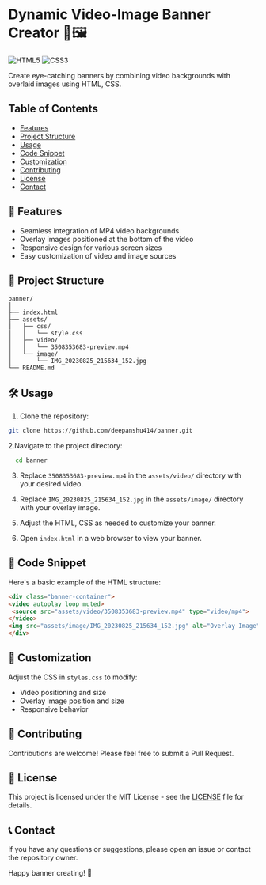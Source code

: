 # Dynamic Video-Image Banner Creator 🎥🖼️

![HTML5](https://img.shields.io/badge/HTML5-E34F26?style=for-the-badge&logo=html5&logoColor=white)
![CSS3](https://img.shields.io/badge/CSS3-1572B6?style=for-the-badge&logo=css3&logoColor=white)

Create eye-catching banners by combining video backgrounds with overlaid images using HTML, CSS.

## Table of Contents
- [Features](#-features)
- [Project Structure](#-project-structure)
- [Usage](#%EF%B8%8F-usage)
- [Code Snippet](#-code-snippet)
- [Customization](#-customization)
- [Contributing](#-contributing)
- [License](#-license)
- [Contact](#-contact)

## 🚀 Features

- Seamless integration of MP4 video backgrounds
- Overlay images positioned at the bottom of the video
- Responsive design for various screen sizes
- Easy customization of video and image sources

## 📁 Project Structure
```
banner/
│
├── index.html
├── assets/
|   ├── css/
│   │   └── style.css
│   ├── video/
│   │   └── 3508353683-preview.mp4
│   └── image/
│       └── IMG_20230825_215634_152.jpg
└── README.md
```
## 🛠️ Usage

1. Clone the repository:
```sh
git clone https://github.com/deepanshu414/banner.git
```
2.Navigate to the project directory:
  ```sh
    cd banner
  ```
3. Replace `3508353683-preview.mp4` in the `assets/video/` directory with your desired video.

4. Replace `IMG_20230825_215634_152.jpg` in the `assets/image/` directory with your overlay image.

5. Adjust the HTML, CSS as needed to customize your banner.

6. Open `index.html` in a web browser to view your banner.

## 📝 Code Snippet

Here's a basic example of the HTML structure:

```html
<div class="banner-container">
<video autoplay loop muted>
 <source src="assets/video/3508353683-preview.mp4" type="video/mp4">
</video>
<img src="assets/image/IMG_20230825_215634_152.jpg" alt="Overlay Image" class="overlay-image">
</div>
```
## 🎨 Customization
Adjust the CSS in `styles.css` to modify:

- Video positioning and size
- Overlay image position and size
- Responsive behavior

## 🤝 Contributing
Contributions are welcome! Please feel free to submit a Pull Request.

## 📄 License
This project is licensed under the MIT License - see the [LICENSE](LICENSE) file for details.

## 📞 Contact
If you have any questions or suggestions, please open an issue or contact the repository owner.

Happy banner creating! 🎉
